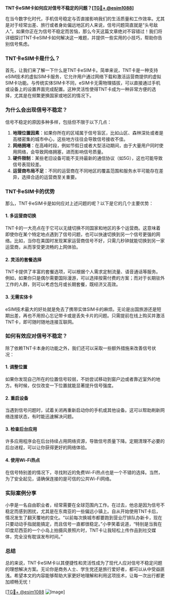 **TNT卡eSIM卡如何应对信号不稳定的问题？[[TG💪+ @esim1088](https://t.me/s/esim1088)]**

在当今数字化时代，手机信号稳定与否直接影响我们的生活质量和工作效率。尤其是对于经常出差、旅行或者身处偏远地区的人来说，信号问题简直就是“头号敌人”。如果你正在为信号不稳定而苦恼，那么今天这篇文章绝对不容错过！我们将详细探讨TNT卡eSIM卡如何解决这一难题，并提供一些实用的小技巧，帮助你告别信号焦虑。

### TNT卡eSIM卡是什么？

首先，让我们来了解一下什么是TNT卡eSIM卡。简单来说，TNT卡是一种支持eSIM技术的虚拟SIM卡服务，它允许用户通过网络下载和激活运营商提供的虚拟SIM卡功能。与传统实体SIM卡不同，eSIM卡无需物理插拔，可以直接通过手机或设备上的设置界面完成配置。这种灵活性使得TNT卡成为一种非常方便的选择，尤其是在频繁更换国家或地区的情况下。

### 为什么会出现信号不稳定？

信号不稳定的原因多种多样，包括但不限于以下几点：

1. **地理位置因素**：如果你所在的区域属于信号盲区，比如山区、森林深处或者是高楼密集的城市中心，这些地方往往会导致信号接收不佳。
2. **网络拥堵**：在高峰时段，例如节假日或者大型活动期间，由于大量用户同时使用网络，会导致网络拥塞，进而影响信号质量。
3. **硬件限制**：某些老旧设备可能不支持最新的通信协议（如5G），这也可能导致信号表现较差。
4. **运营商布局不足**：不同的运营商在不同地区的覆盖范围和服务水平可能存在差异，选择合适的运营商至关重要。

### TNT卡eSIM卡的优势

那么，TNT卡eSIM卡是如何应对上述问题的呢？以下是它的几个主要优势：

#### 1. **多运营商切换**
   TNT卡的一大亮点在于它可以无缝切换不同国家和地区的多个运营商。这意味着即使你在某个特定地点遇到了信号问题，也可以快速切换到另一个信号更强的网络。比如，当你在美国时发现某家运营商信号不好，只需几秒钟就能切换到另一家运营商，从而享受更流畅的上网体验。

#### 2. **灵活的套餐选择**
   TNT卡提供了丰富的套餐选项，可以根据个人需求定制流量、语音通话等服务。例如，如果你只是偶尔需要国际漫游，可以选择按需付费的方案；而对于长期驻外工作的人群，则可以考虑包月或长期套餐，既经济又高效。

#### 3. **无需实体卡**
   eSIM技术最大的好处就是免去了携带实体SIM卡的麻烦。无论是出国旅游还是短期出差，再也不用担心忘记带卡或是丢失卡片的问题。只需提前在线上购买并激活TNT卡，即可随时随地连接互联网。

### 如何有效应对信号不稳定？

除了依赖TNT卡本身的功能之外，我们还可以采取一些额外措施来改善信号状况：

#### 1. **调整位置**
   如果你发现自己所在的位置信号较弱，不妨尝试移动到窗户边或者靠近室外的地方。有时候，仅仅改变一下位置就能显著提升信号强度。

#### 2. **重启设备**
   当遇到信号问题时，试着关闭再重新启动你的手机或其他设备。这可以帮助刷新网络连接状态，有时能迅速解决问题。

#### 3. **检查后台应用**
   许多应用程序会在后台持续占用网络资源，导致信号质量下降。定期清理不必要的后台进程，可以让你获得更好的网络体验。

#### 4. **使用Wi-Fi热点**
   在信号特别差的情况下，寻找附近的免费Wi-Fi热点也是一个不错的选择。当然，为了安全起见，请确保连接的是可信的公共Wi-Fi网络。

### 实际案例分享

小李是一名自由职业者，经常需要在全球范围内工作。在过去，他总是因为信号不稳定而感到困扰，尤其是在东南亚的一些偏远小镇上。自从开始使用TNT卡后，情况发生了翻天覆地的变化。“以前每次换城市都要跑到营业厅排队办新卡，现在只要动动手指就能搞定，而且信号一直都很稳定。”小李笑着说道，“特别是当我在印度尼西亚的一个小岛上拍摄风景照片时，TNT卡让我轻松上传作品到社交媒体，完全没有耽误发布时间。”

### 总结

总的来说，TNT卡eSIM卡以其便捷性和灵活性成为了现代人应对信号不稳定问题的理想解决方案。无论你是商务人士、学生党还是旅行爱好者，都可以从中受益匪浅。希望本文的内容能够帮助大家更好地理解和利用这项技术，让每一次出行都更加顺畅无忧！

[[TG💪+ @esim1088](https://t.me/s/esim1088) ![Image](https://i.postimg.cc/4NQfJmqS/Snipaste-2025-05-13-00-14-12.png)]